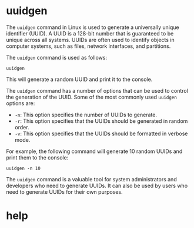 # uuidgen

The `uuidgen` command in Linux is used to generate a universally unique identifier (UUID). A UUID is a 128-bit number that is guaranteed to be unique across all systems. UUIDs are often used to identify objects in computer systems, such as files, network interfaces, and partitions.

The `uuidgen` command is used as follows:

```
uuidgen
```

This will generate a random UUID and print it to the console.

The `uuidgen` command has a number of options that can be used to control the generation of the UUID. Some of the most commonly used `uuidgen` options are:

* `-n`: This option specifies the number of UUIDs to generate.
* `-r`: This option specifies that the UUIDs should be generated in random order.
* `-v`: This option specifies that the UUIDs should be formatted in verbose mode.

For example, the following command will generate 10 random UUIDs and print them to the console:

```
uuidgen -n 10
```

The `uuidgen` command is a valuable tool for system administrators and developers who need to generate UUIDs. It can also be used by users who need to generate UUIDs for their own purposes.



# help 

```

```
